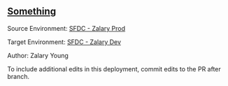 ## [Something](https://app.salto.io/orgs/bb6cb5ce-46ed-4afe-918e-35bf269875f5/envs/000934b6-d409-4c11-a0bc-3c3a454a8f24/deployments/bb943ec4-7bd3-4cab-b661-9ce1c8c2e39f)

Source Environment: [SFDC - Zalary Prod](https://app.salto.io/orgs/bb6cb5ce-46ed-4afe-918e-35bf269875f5/envs/85bf71c3-09ae-4285-ad3d-1d2bfaa1ed94)

Target Environment: [SFDC - Zalary Dev](https://app.salto.io/orgs/bb6cb5ce-46ed-4afe-918e-35bf269875f5/envs/000934b6-d409-4c11-a0bc-3c3a454a8f24) 

Author: Zalary Young

To include additional edits in this deployment, commit edits to the PR after branch.